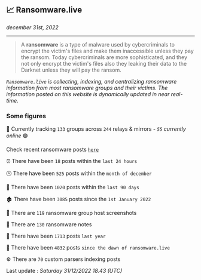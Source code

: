 ## 📈 Ransomware.live
_december 31st, 2022_

---

> A **ransomware** is a type of malware used by cybercriminals to encrypt the victim's files and make them inaccessible unless they pay the ransom. Today cybercriminals are more sophisticated, and they not only encrypt the victim's files also they leaking their data to the Darknet unless they will pay the ransom.


_`Ransomware.live` is collecting, indexing, and centralizing ransomware information from most ransomware groups and their victims. The information posted on this website is dynamically updated in near real-time._

### Some figures 

🔎 Currently tracking `133` groups across `244` relays & mirrors - _`55` currently online_ 🟢

Check recent ransomware posts [`here`](recentposts.md)


⏰ There have been `18` posts within the `last 24 hours`

🕓 There have been `525` posts within the `month of december`

📅 There have been `1020` posts within the `last 90 days`

🏚 There have been `3085` posts since the `1st January 2022`

📸 There are `119` ransomware group host screenshots

📝 There are `130` ransomware notes

🚀 There have been `1713` posts `last year`

🐣 There have been `4832` posts `since the dawn of ransomware.live`

⚙️ There are `70` custom parsers indexing posts



Last update : _Saturday 31/12/2022 18.43 (UTC)_

